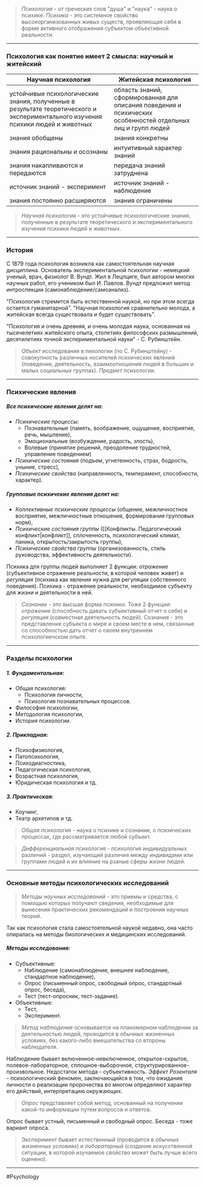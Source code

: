 
> _Психология_ - от греческих слов "душа" и "наука" - наука о психике. _Психика_ - это системное свойство высокорганизованных живых существ, проявляющая себя в форме активного отображения субъектом объективной реальности.
  
---

### Психология как понятие имеет 2 смысла: научный и житейский

| **Научная психология**                                                                                                           | **Житейская психология**                                                                                     |
| -------------------------------------------------------------------------------------------------------------------------------- | ------------------------------------------------------------------------------------------------------------ |
| устойчивые психологические знания, полученные в результате теоретического и экспериментального изучения психики людей и животных | область знаний, сформированная для описания поведения и психических особенностей отдельных лиц и групп людей |
| знания обобщены                                                                                                                  | знания конкретны                                                                                             |
| знания рациональны и осознаны                                                                                                    | интуитивный характер знаний                                                                                  |
| знания накапливаются и передаются                                                                                                | передача знаний затруднена                                                                                   |
| источник знаний - эксперимент                                                                                                    | источник знаний - наблюдение                                                                                 |
| знания постоянно расширяются                                                                                                     | знания ограничены                                                                                            |

> _Научная психология_ - это устойчивые психологические знания, полученные в результате теоретического и экспериментального изучения психики людей и животных.

---

### История 

С 1879 года психология возникла как самостоятельная научная дисциплина. Основатель экспериментальной психологии - немецкий ученый, врач, физиолог В. Вундт. Жил в Лецпциге, был автором многих научных работ, его учеником был И. Павлов. Вундт предложил метод интроспекции (самонаблюдение/самоанализ).

"Психология стремится быть естественной наукой, но при этом всегда остается гуманитарной". "Научная психология сравнительно молода, а житейская всегда существовала и будет существовать".

"Психология и очень древняя, и очень молодая наука, основанная на тысячелетиях житейского опыта, столетиях философских размышлений, десятилетиях точной экспериментальной науки" - С. Рубинштейн.

> _Объект_ исследования в пихологии (по С. Рубинштейну) - совокупность различных носителей психических явлений (поведение, деятельность, взаимоотношения людей в больших и малых социальных группах). _Предмет_ психологии.

---

### Психические явления

##### Все психические явления делят на:

- _Психические процессы:_
    - Познавательные (память, воображение, ощущение, восприятие, речь, мышление),
    - Эмоциональные (возбуждение, радость, злость),
    - Волевые (принятие решений, преодоление трудностей, управление поведением)
- _Психические состояния_ (подъем, угнетенность, страх, бодрость, уныние, стресс),
- _Психические свойства_ (направленность, темперамент, способности, характер).

##### Групповые психичекие явления делят на:

- _Коллективные психические процессы_ (общение, межличностное восприятие, межличностные отношения, формирования групповых норм),
- _Психические состояния группы_ ([[Конфликты. Педагогический конфликт|конфликт]], сплоченность, психологический климат, паника, открытость/закрытость группы),
- _Психические свойства группы_ (организованность, стиль руководства, эффективность деятельности).

Психика для группы людей выполняет 2 функции: _отражение_ (субъективное отражение реальности, в которой человек живет) и _регуляция_ (психика как явления нужна для регуляции собственного поведения). Психика - отражение реальности, необходимое субъекту для жизни и деятельности в ней.

> *Сознание* - это высшая форма психики. Тоже 2 функции: _отражение_ (способность давать субъективный отчет о себе) и _регуляция_ (совместная деятельность людей). Сознание - это представление субъекта о мире и своем месте в нем, связанные со способностью дать отчет о своем внутреннем психологиечском опыте.

---

### Разделы психологии

##### 1. Фундаментальная:

- Общая психология:
	- Психология личности,
	- Психология познавательных процессов.
- Философия психологии,
- Методология психологии,
- История психологии.
##### 2. Прикладная:

- Психофизиология, 
- Патопсихология, 
- Психодиагностика, 
- Педагогическая психология, 
- Возрастная психология, 
- Юридическая психология и тд.
##### 3. Практическая:

- Коучинг, 
- Театр архетипов и тд.

> _Общая психология_ - наука о психике и сознании, о психических процессах, где рассматривается любой субъект.

> _Дифференциальная психология_ - психология индивидуальных различий - раздел, изучающий различия между индивидами или группами людей и их влияние на рзаные сферы жизни людей.

---

### Основные методы психологических исследований

> _Методы научных исследований_ - это приемы и средства, с помощью которых получают сведения, необходимые для вынесения практических рекомендаций и построения научных теорий.

Так как психология стала самостоятельной наукой недавно, она часто опиралась на методы биологических и медицинских исследований.

##### Методы исследования:

- Субъективные:
    - Наблюдение (самонаблюдение, внешнее наблюдение, стандартное наблюдение),
    - Опрос (письменный опрос, свободный опрос, стандартный опрос, беседа),
    - Тест (тест-опросник, тест-задание).
- Объективные:
    - Тест,
    - Эксперимент.

> _Метод наблюдения_ основывается на планомерном наблюдении за деятельностью людей, проводится в обычных жизненных условиях, без какого-либо вмешательства со второны наблюдателя. 

Наблюдение бывает включенное-невключенное, открытое-скрытое, полевое-лабораторное, сплошное-выборочное, структурированное-произвольное. Недостаток метода - субъективность. _Эффект Розенталя_ - психологический феномен, заключающийся в том, что ожидания личности о реализации пророчества во многом определяют характер его действий, интерпретацию окружающих.

> _Опрос_ представляет собой метод, основанный на получении какой-то информации путем вопросов и ответов. 

Опрос бывает устный, письменный и свободный опрос. Беседа - тоже вариант опроса.

> Эксперимент бывает _естественный_ (проводится в обычных жизненных условиях) и _лабораторный_ (создание искусственной ситуации, в которой изучаемое свойство может быть лучше всего оценено).


---
#Psychology 